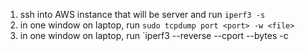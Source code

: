 1. ssh into AWS instance that will be server and run `iperf3 -s`
2. in one window on laptop, run `sudo tcpdump port <port> -w <file>`
3. in one window on laptop, run `iperf3 --reverse --cport <port> --bytes <size> -c <AWS instance IP>
